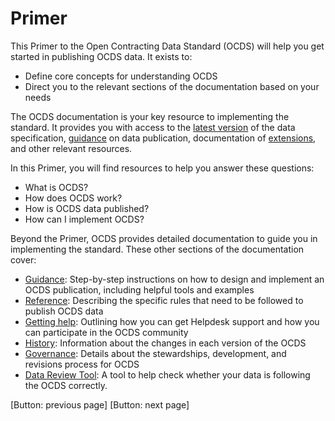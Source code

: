 # Primer
This Primer to the Open Contracting Data Standard (OCDS) will help you get started in publishing OCDS data. It exists to:

*   Define core concepts for understanding OCDS
*   Direct you to the relevant sections of the documentation based on your needs

The OCDS documentation is your key resource to implementing the standard. It provides you with access to the [latest version](https://standard.open-contracting.org/latest/en/) of the data specification, [guidance](https://standard.open-contracting.org/latest/en/guidance/) on data publication, documentation of [extensions](https://standard.open-contracting.org/latest/en/guidance/map/extensions/), and other relevant resources.

In this Primer, you will find resources to help you answer these questions:

*   What is OCDS?
*   How does OCDS work?
*   How is OCDS data published?
*   How can I implement OCDS?

Beyond the Primer, OCDS provides detailed documentation to guide you in implementing the standard. These other sections of the documentation cover:

*   [Guidance](https://standard.open-contracting.org/latest/en/guidance/): Step-by-step instructions on how to design and implement an OCDS publication, including helpful tools and examples
*   [Reference](https://standard.open-contracting.org/latest/en/schema/): Describing the specific rules that need to be followed to publish OCDS data
*   [Getting help](https://standard.open-contracting.org/latest/en/support/): Outlining how you can get Helpdesk support and how you can participate in the OCDS community
*   [History](https://standard.open-contracting.org/latest/en/history/): Information about the changes in each version of the OCDS
*   [Governance](https://standard.open-contracting.org/latest/en/governance/): Details about the stewardships, development, and revisions process for OCDS
*   [Data Review Tool](https://standard.open-contracting.org/review/): A tool to help check whether your data is following the OCDS correctly.

[Button: previous page]					   		     [Button: next page]
